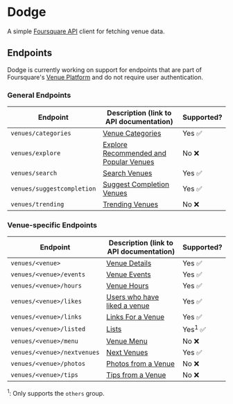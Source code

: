 # Dodge

A simple [Foursquare API][foursquare-api] client for fetching venue data.

[foursquare-api]: https://developer.foursquare.com/

## Endpoints

Dodge is currently working on support for endpoints that are part of Foursquare's [Venue Platform][venue-platform] and do not require user authentication.

[venue-platform]: https://developer.foursquare.com/overview/venues

### General Endpoints

| Endpoint                   | Description (link to API documentation)                  | Supported?             |
| -------------------------- | -------------------------------------------------------- | ---------------------- |
| `venues/categories`        | [Venue Categories][venues/categories]                    | Yes :white_check_mark: |
| `venues/explore`           | [Explore Recommended and Popular Venues][venues/explore] | No :x:                 |
| `venues/search`            | [Search Venues][venues/search]                           | Yes :white_check_mark: |
| `venues/suggestcompletion` | [Suggest Completion Venues][venues/suggestcompletion]    | Yes :white_check_mark: |
| `venues/trending`          | [Trending Venues][venues/trending]                       | No :x:                 |

[venues/categories]: https://developer.foursquare.com/docs/venues/categories
[venues/explore]: https://developer.foursquare.com/docs/venues/explore
[venues/search]: https://developer.foursquare.com/docs/venues/search
[venues/suggestcompletion]: https://developer.foursquare.com/docs/venues/suggestcompletion
[venues/trending]: https://developer.foursquare.com/docs/venues/trending

### Venue-specific Endpoints

| Endpoint                     | Description (link to API documentation)            | Supported?                         |
| ---------------------------- | -------------------------------------------------- | ---------------------------------- |
| `venues/<venue>`             | [Venue Details][venues/venue]                      | Yes :white_check_mark:             |
| `venues/<venue>/events`      | [Venue Events][venues/venue/events]                | Yes :white_check_mark:             |
| `venues/<venue>/hours`       | [Venue Hours][venues/venue/hours]                  | Yes :white_check_mark:             |
| `venues/<venue>/likes`       | [Users who have liked a venue][venues/venue/likes] | Yes :white_check_mark:             |
| `venues/<venue>/links`       | [Links For a Venue][venues/venue/links]            | Yes :white_check_mark:             |
| `venues/<venue>/listed`      | [Lists][venues/venue/listed]                       | Yes<sup>1</sup> :white_check_mark: |
| `venues/<venue>/menu`        | [Venue Menu][venues/venue/menu]                    | No :x:                             |
| `venues/<venue>/nextvenues`  | [Next Venues][venues/venue/nextvenues]             | Yes :white_check_mark:             |
| `venues/<venue>/photos`      | [Photos from a Venue][venues/venue/photos]         | No :x:                             |
| `venues/<venue>/tips`        | [Tips from a Venue][venues/venue/tips]             | No :x:                             |

<sup>1</sup>: Only supports the `others` group.

[venues/venue]: https://developer.foursquare.com/docs/venues/venues
[venues/venue/events]: https://developer.foursquare.com/docs/venues/events
[venues/venue/hours]: https://developer.foursquare.com/docs/venues/hours
[venues/venue/likes]: https://developer.foursquare.com/docs/venues/likes
[venues/venue/links]: https://developer.foursquare.com/docs/venues/links
[venues/venue/listed]: https://developer.foursquare.com/docs/venues/listed
[venues/venue/menu]: https://developer.foursquare.com/docs/venues/menu
[venues/venue/nextvenues]: https://developer.foursquare.com/docs/venues/nextvenues
[venues/venue/photos]: https://developer.foursquare.com/docs/venues/photos
[venues/venue/tips]: https://developer.foursquare.com/docs/venues/tips
